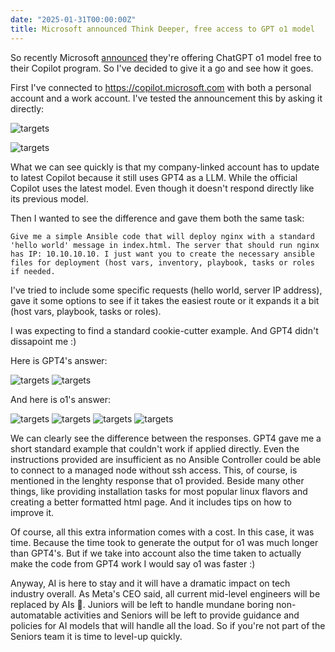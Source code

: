 ```yaml
---
date: "2025-01-31T00:00:00Z"
title: Microsoft announced Think Deeper, free access to GPT o1 model
---
```

So recently Microsoft [announced](https://www.theverge.com/news/603149/microsoft-openai-o1-model-copilot-think-deeper-free) they're offering ChatGPT o1 model free to their Copilot program. So I've decided to give it a go and see how it goes.

First I've connected to https://copilot.microsoft.com with both a personal account and a work account.
I've tested the announcement this by asking it directly:

![targets](/images/personal-ask.png)

![targets](/images/work-ask.png)

What we can see quickly is that my company-linked account has to update to latest Copilot because it still uses GPT4 as a LLM. While the official Copilot uses the latest model. Even though it doesn't respond directly like its previous model.

Then I wanted to see the difference and gave them both the same task:
```
Give me a simple Ansible code that will deploy nginx with a standard 'hello world' message in index.html. The server that should run nginx has IP: 10.10.10.10. I just want you to create the necessary ansible files for deployment (host vars, inventory, playbook, tasks or roles if needed.
```

I've tried to include some specific requests (hello world, server IP address), gave it some options to see if it takes the easiest route or it expands it a bit (host vars, playbook, tasks or roles).

I was expecting to find a standard cookie-cutter example. And GPT4 didn't dissapoint me :) 

Here is GPT4's answer:

![targets](/images/gpt4-first.png)
![targets](/images/gpt4-second.png)

And here is o1's answer:

![targets](/images/gpt-o1-first.png)
![targets](/images/gpt-o1-second.png)
![targets](/images/gpt-o1-third.png)
![targets](/images/gpt-o1-forth.png)

We can clearly see the difference between the responses. GPT4 gave me a short standard example that couldn't work if applied directly.  Even the instructions provided are insufficient as no Ansible Controller could be able to connect to a managed node without ssh access.
This, of course, is mentioned in the lenghty response that o1 provided. Beside many other things, like providing installation tasks for most popular linux flavors and creating a better formatted html page. And it includes tips on how to improve it.

Of course, all this extra information comes with a cost. In this case, it was time. Because the time took to generate the output for o1 was much longer than GPT4's. But if we take into account also the time taken to actually make the code from GPT4 work I would say o1 was faster :)

Anyway, AI is here to stay and it will have a dramatic impact on tech industry overall. As Meta's CEO said, all current mid-level engineers will be replaced by AIs :mechanical_arm:. Juniors will be left to handle mundane boring non-automatable activities and Seniors will be left to provide guidance and policies for AI models that will handle all the load. So if you're not part of the Seniors team it is time to level-up quickly.
